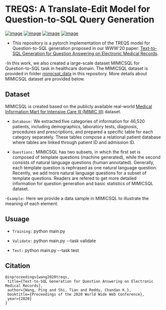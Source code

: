 # TREQS: A Translate-Edit Model for Question-to-SQL Query Generation

[![image](https://img.shields.io/badge/Made%20with-Python-1f425f.svg)](https://www.python.org/)
[![image](https://img.shields.io/pypi/l/ansicolortags.svg)](https://github.com/wangpinggl/TREQS/blob/master/LICENSE)
[![image](https://img.shields.io/github/contributors/Naereen/StrapDown.js.svg)](https://github.com/wangpinggl/TREQS/graphs/contributors)
[![image](https://img.shields.io/badge/arXiv-1908.01839-red.svg?style=flat)](https://arxiv.org/abs/1908.01839)

- This repository is a pytorch implementation of the TREQS model for Question-to-SQL generation proposed in our WWW'20 paper:
[Text-to-SQL Generation for Question Answering on Electronic Medical Records](http://dmkd.cs.vt.edu/papers/WWW20.pdf). 

-In this work, we also created a large-scale dataset MIMICSQL for Question-to-SQL task in healthcare domain. The MIMICSQL dataset is provided in folder [mimicsql_data](https://github.com/wangpinggl/TREQS/tree/master/mimicsql_data) in this repository. More details about MIMICSQL dataset are provided below.

## Dataset
MIMICSQL is created based on the publicly available real-world [Medical Information Mart for Intensive Care III (MIMIC III)](https://mimic.physionet.org/gettingstarted/access/) dataset.  

- ```Database:``` We extracted five categories of information for 46,520 patients, including demographics, laboratory tests, diagnosis, procedures and prescriptions, and prepared a specific table for each category separately. These tables compose a relational patient database where tables are linked through patient ID and admission ID.

- ```Questions:``` MIMICSQL has two subsets, in which the first set is composed of template questions (machine generated), while the second consists of natural language questions (human annotated). Generally, each template question is rephrased as one natural language question. Recently, we add more natural language questions for a subset of template questions. Readers are refered to get more detailed information for question generation and basic statistics of MIMICSQL dataset.

-```Example:``` Here we provide a data sample in MIMICSQL to illustrate the meaning of each element.


## Usuage

- ```Training:``` python main.py 

- ```Validate:``` python main.py --task validate

- ```Test:``` python main.py --task test

## Citation

```
@inproceedings{wang2020treqs,
 title={Text-to-SQL Generation for Question Answering on Electronic Medical Records},
 author={Wang, Ping and Shi, Tian and Reddy, Chandan K.},
 booktitle={Proceedings of the 2020 World Wide Web Conference},
 year={2020}
}
```
